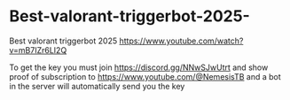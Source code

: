 # Best-valorant-triggerbot-2025-
Best valorant triggerbot 2025 
https://www.youtube.com/watch?v=mB7IZr6LI2Q

To get the key you must join https://discord.gg/NNwSJwUtrt and show proof of subscription to https://www.youtube.com/@NemesisTB and a bot in the server will automatically send you the key
